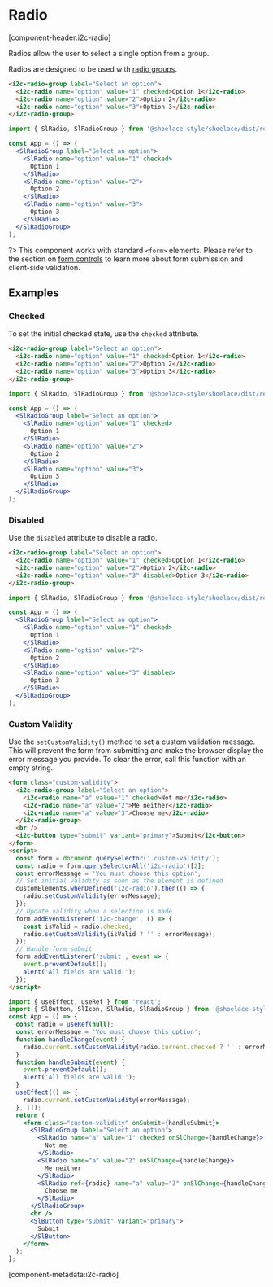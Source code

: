 # Radio

[component-header:i2c-radio]

Radios allow the user to select a single option from a group.

Radios are designed to be used with [radio groups](/components/radio-group).

```html preview
<i2c-radio-group label="Select an option">
  <i2c-radio name="option" value="1" checked>Option 1</i2c-radio>
  <i2c-radio name="option" value="2">Option 2</i2c-radio>
  <i2c-radio name="option" value="3">Option 3</i2c-radio>
</i2c-radio-group>
```

```jsx react
import { SlRadio, SlRadioGroup } from '@shoelace-style/shoelace/dist/react';

const App = () => (
  <SlRadioGroup label="Select an option">
    <SlRadio name="option" value="1" checked>
      Option 1
    </SlRadio>
    <SlRadio name="option" value="2">
      Option 2
    </SlRadio>
    <SlRadio name="option" value="3">
      Option 3
    </SlRadio>
  </SlRadioGroup>
);
```

?> This component works with standard `<form>` elements. Please refer to the section on [form controls](/getting-started/form-controls) to learn more about form submission and client-side validation.

## Examples

### Checked

To set the initial checked state, use the `checked` attribute.

```html preview
<i2c-radio-group label="Select an option">
  <i2c-radio name="option" value="1" checked>Option 1</i2c-radio>
  <i2c-radio name="option" value="2">Option 2</i2c-radio>
  <i2c-radio name="option" value="3">Option 3</i2c-radio>
</i2c-radio-group>
```

```jsx react
import { SlRadio, SlRadioGroup } from '@shoelace-style/shoelace/dist/react';

const App = () => (
  <SlRadioGroup label="Select an option">
    <SlRadio name="option" value="1" checked>
      Option 1
    </SlRadio>
    <SlRadio name="option" value="2">
      Option 2
    </SlRadio>
    <SlRadio name="option" value="3">
      Option 3
    </SlRadio>
  </SlRadioGroup>
);
```

### Disabled

Use the `disabled` attribute to disable a radio.

```html preview
<i2c-radio-group label="Select an option">
  <i2c-radio name="option" value="1" checked>Option 1</i2c-radio>
  <i2c-radio name="option" value="2">Option 2</i2c-radio>
  <i2c-radio name="option" value="3" disabled>Option 3</i2c-radio>
</i2c-radio-group>
```

```jsx react
import { SlRadio, SlRadioGroup } from '@shoelace-style/shoelace/dist/react';

const App = () => (
  <SlRadioGroup label="Select an option">
    <SlRadio name="option" value="1" checked>
      Option 1
    </SlRadio>
    <SlRadio name="option" value="2">
      Option 2
    </SlRadio>
    <SlRadio name="option" value="3" disabled>
      Option 3
    </SlRadio>
  </SlRadioGroup>
);
```

### Custom Validity

Use the `setCustomValidity()` method to set a custom validation message. This will prevent the form from submitting and make the browser display the error message you provide. To clear the error, call this function with an empty string.

```html preview
<form class="custom-validity">
  <i2c-radio-group label="Select an option">
    <i2c-radio name="a" value="1" checked>Not me</i2c-radio>
    <i2c-radio name="a" value="2">Me neither</i2c-radio>
    <i2c-radio name="a" value="3">Choose me</i2c-radio>
  </i2c-radio-group>
  <br />
  <i2c-button type="submit" variant="primary">Submit</i2c-button>
</form>
<script>
  const form = document.querySelector('.custom-validity');
  const radio = form.querySelectorAll('i2c-radio')[2];
  const errorMessage = 'You must choose this option';
  // Set initial validity as soon as the element is defined
  customElements.whenDefined('i2c-radio').then(() => {
    radio.setCustomValidity(errorMessage);
  });
  // Update validity when a selection is made
  form.addEventListener('i2c-change', () => {
    const isValid = radio.checked;
    radio.setCustomValidity(isValid ? '' : errorMessage);
  });
  // Handle form submit
  form.addEventListener('submit', event => {
    event.preventDefault();
    alert('All fields are valid!');
  });
</script>
```

```jsx react
import { useEffect, useRef } from 'react';
import { SlButton, SlIcon, SlRadio, SlRadioGroup } from '@shoelace-style/shoelace/dist/react';
const App = () => {
  const radio = useRef(null);
  const errorMessage = 'You must choose this option';
  function handleChange(event) {
    radio.current.setCustomValidity(radio.current.checked ? '' : errorMessage);
  }
  function handleSubmit(event) {
    event.preventDefault();
    alert('All fields are valid!');
  }
  useEffect(() => {
    radio.current.setCustomValidity(errorMessage);
  }, []);
  return (
    <form class="custom-validity" onSubmit={handleSubmit}>
      <SlRadioGroup label="Select an option">
        <SlRadio name="a" value="1" checked onSlChange={handleChange}>
          Not me
        </SlRadio>
        <SlRadio name="a" value="2" onSlChange={handleChange}>
          Me neither
        </SlRadio>
        <SlRadio ref={radio} name="a" value="3" onSlChange={handleChange}>
          Choose me
        </SlRadio>
      </SlRadioGroup>
      <br />
      <SlButton type="submit" variant="primary">
        Submit
      </SlButton>
    </form>
  );
};
```

[component-metadata:i2c-radio]
